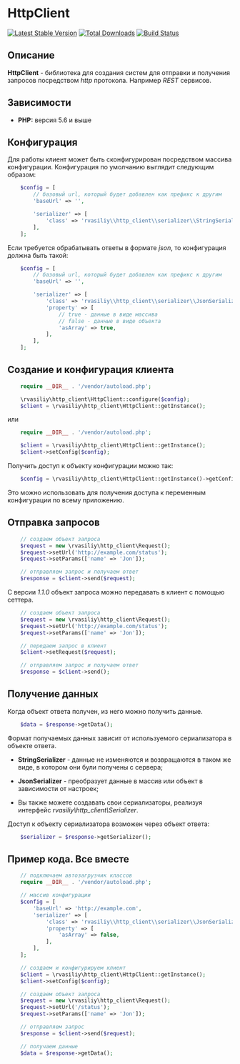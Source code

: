 # HttpClient

[![Latest Stable Version](https://img.shields.io/packagist/v/rvasiliy/http_client.svg)](https://packagist.org/packages/rvasiliy/http_client)
[![Total Downloads](https://img.shields.io/packagist/dt/rvasiliy/http_client.svg)](https://packagist.org/packages/rvasiliy/http_client)
[![Build Status](https://img.shields.io/travis/RVasiliy/http_client.svg)](https://travis-ci.org/RVasiliy/http_client)

## Описание

__HttpClient__ - библиотека для создания систем для отправки и получения запросов посредством _http_ протокола. Например _REST_ сервисов.

## Зависимости

* __PHP:__ версия 5.6 и выше

## Конфигурация

Для работы клиент может быть сконфигурирован посредством массива конфигурации. Конфигурация по умолчанию выглядит следующим образом:

```php
    $config = [
        // базовый url, который будет добавлен как префикс к другим
        'baseUrl' => '',

        'serializer' => [
            'class' => 'rvasiliy\\http_client\\serializer\\StringSerializer',
        ],
    ];
```

Если требуется обрабатывать ответы в формате _json_, то конфигурация должна быть такой:

```php
    $config = [
        // базовый url, который будет добавлен как префикс к другим
        'baseUrl' => '',

        'serializer' => [
            'class' => 'rvasiliy\\http_client\\serializer\\JsonSerializer',
            'property' => [
                // true - данные в виде массива
                // false - данные в виде объекта
                'asArray' => true,
            ],
        ],
    ];
```

## Создание и конфигурация клиента

```php
    require __DIR__ . '/vendor/autoload.php';

    \rvasiliy\http_client\HttpClient::configure($config);
    $client = \rvasiliy\http_client\HttpClient::getInstance();
```

или

```php
    require __DIR__ . '/vendor/autoload.php';

    $client = \rvasiliy\http_client\HttpClient::getInstance();
    $client->setConfig($config);
```

Получить доступ к объекту конфигурации можно так:

```php
    $config = \rvasiliy\http_client\HttpClient::getInstance()->getConfig();
```

Это можно использовать для получения доступа к переменным конфигурации по всему приложению.

## Отправка запросов

```php
    // создаем объект запроса
    $request = new \rvasiliy\http_client\Request();
    $request->setUrl('http://example.com/status');
    $request->setParams(['name' => 'Jon']);

    // отправляем запрос и получаем ответ
    $response = $client->send($request);
```

С версии _1.1.0_ объект запроса можно передавать в клиент с помощью сеттера.

```php
    // создаем объект запроса
    $request = new \rvasiliy\http_client\Request();
    $request->setUrl('http://example.com/status');
    $request->setParams(['name' => 'Jon']);

    // передаем запрос в клиент
    $client->setRequest($request);

    // отправляем запрос и получаем ответ
    $response = $client->send();
```

## Получение данных

Когда объект ответа получен, из него можно получить данные.

```php
    $data = $response->getData();
```

Формат получаемых данных зависит от используемого сериализатора в объекте ответа.

* __StringSerializer__ - данные не изменяются и возвращаются в таком же виде, в котором они були получены с сервера;

* __JsonSerializer__ - преобразует данные в массив или объект в зависимости от настроек;

* Вы также можете создавать свои сериализаторы, реализуя интерфейс _rvasiliy\http_client\Serializer_.

Доступ к объекту сериализатора возможен через объект ответа:

```php
    $serializer = $response->getSerializer();
```

## Пример кода. Все вместе

```php
    // подключаем автозагрузчик классов
    require __DIR__ . '/vendor/autoload.php';

    // массив конфигурации
    $config = [
        'baseUrl' => 'http://example.com',
        'serializer' => [
            'class' => 'rvasiliy\\http_client\\serializer\\JsonSerializer',
            'property' => [
                'asArray' => false,
            ],
        ],
    ];

    // создаем и конфигурируем клиент
    $client = \rvasiliy\http_client\HttpClient::getInstance();
    $client->setConfig($config);

    // создаем объект запроса
    $request = new \rvasiliy\http_client\Request();
    $request->setUrl('/status');
    $request->setParams(['name' => 'Jon']);

    // отправляем запрос
    $response = $client->send($request);

    // получаем данные
    $data = $response->getData();
```
